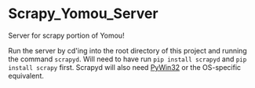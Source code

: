 # Scrapy_Yomou_Server
Server for scrapy portion of Yomou!

Run the server by cd'ing into the root directory of this project and running the command `scrapyd`. Will need to have run `pip install scrapyd` and `pip install scrapy` first. Scrapyd will also need [PyWin32](https://github.com/mhammond/pywin32/releases) or the OS-specific equivalent.
